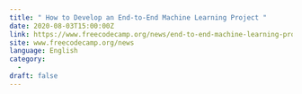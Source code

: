 ```yaml
---
title: " How to Develop an End-to-End Machine Learning Project "
date: 2020-08-03T15:00:00Z
link: https://www.freecodecamp.org/news/end-to-end-machine-learning-project-turorial/?utm_medium=RSS&utm_source=news.12bit.vn
site: www.freecodecamp.org/news
language: English
category:
  -   
draft: false
---
```

